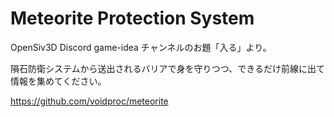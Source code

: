 # Meteorite Protection System 
OpenSiv3D Discord game-idea チャンネルのお題「入る」より。

隕石防衛システムから送出されるバリアで身を守りつつ、できるだけ前線に出て情報を集めてください。

https://github.com/voidproc/meteorite

